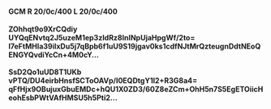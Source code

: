 #### GCM R 20/0c/400 L 20/0c/400
**ZOhhqt9o9XrCQdiy**<br/>**UYQqENvtq2J5uzeM1ep3zIdRz8lnINpUjaHpgWf/2to=**<br/>**l7eFtMHIa39ilxDu5j7qBpb6f1uU9S19jgav0ks1cdfNJtMrQzteugnDdtNEoQENGYQvdiYcCn+4M0cY...**<br/><br/>
**SsD2Qo1uUD8T1UKb**<br/>**vPTQ/DU4eirbHnsfSCToOAVp/I0EQDtgY1l2+R3G8a4=**<br/>**qFfHjx9OBujuxGbuEMDc+hQU1X0ZD3/60Z8eZCm+OhH5n7S5EgETOiicHeohEsbPWtVAfHMSU5h5Pti2...**